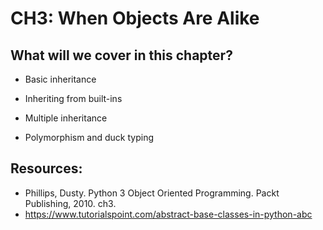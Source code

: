 # CH3: When Objects Are Alike


## What will we cover in this chapter?


* Basic inheritance

* Inheriting from built-ins

* Multiple inheritance

* Polymorphism and duck typing




## Resources:

- Phillips, Dusty. Python 3 Object Oriented Programming. Packt Publishing, 2010. ch3. 
- https://www.tutorialspoint.com/abstract-base-classes-in-python-abc

